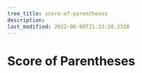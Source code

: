 ```yaml
---
tree_title: score-of-parentheses
description: 
last_modified: 2022-06-09T21:23:28.2328
---
```


# Score of Parentheses
